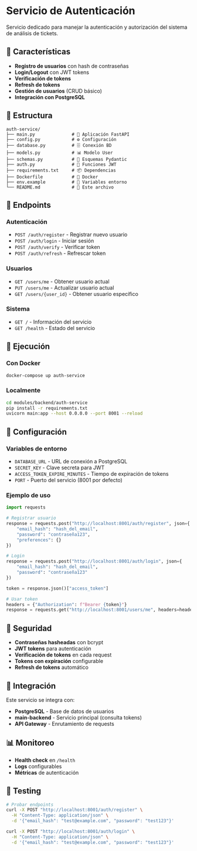 # Servicio de Autenticación

Servicio dedicado para manejar la autenticación y autorización del sistema de análisis de tickets.

## 🚀 Características

- **Registro de usuarios** con hash de contraseñas
- **Login/Logout** con JWT tokens
- **Verificación de tokens** 
- **Refresh de tokens**
- **Gestión de usuarios** (CRUD básico)
- **Integración con PostgreSQL**

## 📁 Estructura

```
auth-service/
├── main.py              # 🚀 Aplicación FastAPI
├── config.py            # ⚙️ Configuración
├── database.py          # 🗄️ Conexión BD
├── models.py            # 📊 Modelo User
├── schemas.py           # 📝 Esquemas Pydantic
├── auth.py              # 🔐 Funciones JWT
├── requirements.txt     # 📦 Dependencias
├── Dockerfile           # 🐳 Docker
├── env.example          # 🔧 Variables entorno
└── README.md            # 📖 Este archivo
```

## 🔧 Endpoints

### Autenticación
- `POST /auth/register` - Registrar nuevo usuario
- `POST /auth/login` - Iniciar sesión
- `POST /auth/verify` - Verificar token
- `POST /auth/refresh` - Refrescar token

### Usuarios
- `GET /users/me` - Obtener usuario actual
- `PUT /users/me` - Actualizar usuario actual
- `GET /users/{user_id}` - Obtener usuario específico

### Sistema
- `GET /` - Información del servicio
- `GET /health` - Estado del servicio

## 🚀 Ejecución

### Con Docker
```bash
docker-compose up auth-service
```

### Localmente
```bash
cd modules/backend/auth-service
pip install -r requirements.txt
uvicorn main:app --host 0.0.0.0 --port 8001 --reload
```

## 🔧 Configuración

### Variables de entorno
- `DATABASE_URL` - URL de conexión a PostgreSQL
- `SECRET_KEY` - Clave secreta para JWT
- `ACCESS_TOKEN_EXPIRE_MINUTES` - Tiempo de expiración de tokens
- `PORT` - Puerto del servicio (8001 por defecto)

### Ejemplo de uso

```python
import requests

# Registrar usuario
response = requests.post("http://localhost:8001/auth/register", json={
    "email_hash": "hash_del_email",
    "password": "contraseña123",
    "preferences": {}
})

# Login
response = requests.post("http://localhost:8001/auth/login", json={
    "email_hash": "hash_del_email",
    "password": "contraseña123"
})

token = response.json()["access_token"]

# Usar token
headers = {"Authorization": f"Bearer {token}"}
response = requests.get("http://localhost:8001/users/me", headers=headers)
```

## 🔐 Seguridad

- **Contraseñas hasheadas** con bcrypt
- **JWT tokens** para autenticación
- **Verificación de tokens** en cada request
- **Tokens con expiración** configurable
- **Refresh de tokens** automático

## 🔗 Integración

Este servicio se integra con:
- **PostgreSQL** - Base de datos de usuarios
- **main-backend** - Servicio principal (consulta tokens)
- **API Gateway** - Enrutamiento de requests

## 📊 Monitoreo

- **Health check** en `/health`
- **Logs** configurables
- **Métricas** de autenticación

## 🧪 Testing

```bash
# Probar endpoints
curl -X POST "http://localhost:8001/auth/register" \
  -H "Content-Type: application/json" \
  -d '{"email_hash": "test@example.com", "password": "test123"}'

curl -X POST "http://localhost:8001/auth/login" \
  -H "Content-Type: application/json" \
  -d '{"email_hash": "test@example.com", "password": "test123"}'
``` 